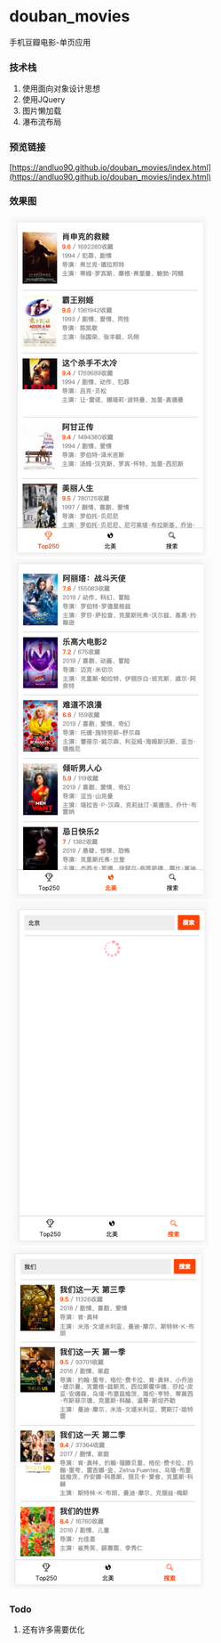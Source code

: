 # douban_movies
手机豆瓣电影-单页应用

### 技术栈
1. 使用面向对象设计思想
2. 使用JQuery
3. 图片懒加载
4. 瀑布流布局

### 预览链接
[https://andluo90.github.io/douban_movies/index.html](https://andluo90.github.io/douban_movies/index.html)

### 效果图
![top250](/img/img1.png)
![北美](/img/img2.png)
![搜索中](/img/img3.png)
![搜索结果](/img/img4.png)

### Todo
1. 还有许多需要优化


